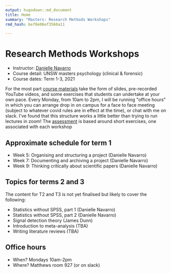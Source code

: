 ```yaml
---
output: hugodown::md_document
title: Home
summary: "Masters: Research Methods Workshops"
rmd_hash: be70e06ef3560a11

---
```


Research Methods Workshops
==========================

-   Instructor: [Danielle Navarro](https://djnavarro.net)
-   Course detail: UNSW masters psychology (clinical & forensic)
-   Course dates: Term 1-3, 2021

For the most part [course materials](/materials) take the form of slides, pre-recorded YouTube videos, and some exercises that students can undertake at your own pace. Every Monday, from 10am to 2pm, I will be running "office hours" in which you can arrange drop in on campus for a face to face meeting (subject to whatever covid rules are in effect at the time), or chat with me on slack. I've found that this structure works a little better than trying to run lectures in zoom! The [assessment](/assessment) is based around short exercises, one associated with each workshop

Approximate schedule for term 1
-------------------------------

-   Week 5: Organising and structuring a project (Danielle Navarro)
-   Week 7: Documenting and archiving a project (Danielle Navarro)
-   Week 9: Thinking critically about scientific papers (Danielle Navarro)

Topics for terms 2 and 3
------------------------

The content for T2 and T3 is not yet finalised but likely to cover the following:

-   Statistics without SPSS, part 1 (Danielle Navarro)
-   Statistics without SPSS, part 2 (Danielle Navarro)
-   Signal detection theory (James Dunn)
-   Introduction to meta-analysis (TBA)
-   Writing literature reviews (TBA)

Office hours
------------

-   When? Mondays 10am-2pm
-   Where? Matthews room 927 (or on slack)

<br><br><br>

